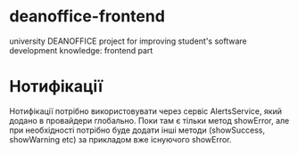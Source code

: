 # deanoffice-frontend
university DEANOFFICE project for improving student's software development knowledge: frontend part

# Нотифікації
Нотифікації потрібно використовувати через сервіс AlertsService, який додано в провайдери глобально. Поки там є тільки метод showError, але при необхідності потрібно буде додати інші методи (showSuccess, showWarning etc) за прикладом вже існуючого showError. 
